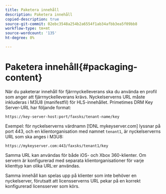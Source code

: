 ```yaml
---
title: Paketera innehåll
description: Paketera innehåll
copied-description: true
source-git-commit: 02ebc3548a254b2a6554f1ab34afbb3ea5f09bb8
workflow-type: tm+mt
source-wordcount: '135'
ht-degree: 0%

---
```


# Paketera innehåll{#packaging-content}

När du paketerar innehåll för fjärrnyckelleverans ska du använda en profil som anger att fjärrnyckelleverans krävs. Nyckelserverns URL måste inkluderas i M3U8 (manifestfil) för HLS-innehållet. Primetimes DRM Key Server-URL har följande format:

```
https://key-server-host:port/faxsks/tenant-name/key
```

Exempel: för nyckelserverns värdnamn [!DNL mykeyserver.com] lyssnar på port 443, och en klientorganisation med namnet `tenant1`, är nyckelserverns URL som ska anges i M3U8:

```
https://mykeyserver.com:443/faxsks/tenant1/key
```

Samma URL kan användas för både iOS- och Xbox 360-klienter. Om servern är konfigurerad med separata klientorganisationer för varje klienttyp kan olika URL:er användas.

Samma innehåll kan spelas upp på klienter som inte behöver en nyckelserver, förutsatt att licensserverns URL pekar på en korrekt konfigurerad licensserver som körs.

